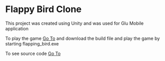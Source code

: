 # Flappy Bird Clone

This project was created using Unity and was used for Glu Mobile application

To play the game [Go To](./Flapping%20Bird%20Build) and download the build file and play the game by starting flapping_bird.exe

To see source code [Go To](./flapping_bird)

